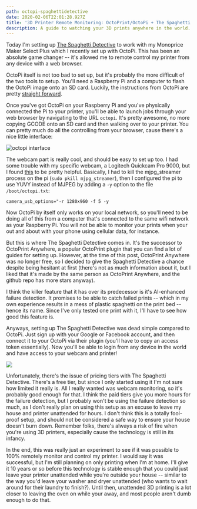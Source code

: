 ```yaml
---
path: octopi-spaghettidetective
date: 2020-02-06T22:01:28.927Z
title: '3D Printer Remote Monitoring: OctoPrint/OctoPi + The Spaghetti Detective'
description: A guide to watching your 3D prints anywhere in the world.
---
```

Today I'm setting up [The Spaghetti Detective](https://www.thespaghettidetective.com/) to work with my Monoprice Maker Select Plus which I recently set up with OctoPi. This has been an absolute game changer -- it's allowed me to remote control my printer from any device with a web browser.

OctoPi itself is not too bad to set up, but it's probably the more difficult of the two tools to setup. You'll need a Raspberry Pi and a computer to flash the OctoPi image onto an SD card. Luckily, the instructions from OctoPi are pretty [straight forward](https://octoprint.org/download/).

Once you've got OctoPi on your Raspberry Pi and you've physically connected the Pi to your printer, you'll be able to launch jobs through your web browser by navigating to the URL `octopi`. It's pretty awesome, no more copying GCODE onto an SD card and then walking over to your printer. You can pretty much do all the controlling from your browser, cause there's a nice little interface:

![octopi interface](/assets/octopi-interface.png "octopi interface")

The webcam part is really cool, and should be easy to set up too. I had some trouble with my specific webcam, a Logitech Quickcam Pro 9000, but I found [this](https://community.octoprint.org/t/usb-webcam-randomly-connects-and-not-connect-on-startup-to-octopi/11805/5) to be pretty helpful. Basically, I had to kill the mjpg_streamer process on the pi (`sudo pkill mjpg_streamer`), then I configured the pi to use YUVY instead of MJPEG by adding a `-y` option to the file `/boot/octopi.txt`:

```
camera_usb_options="-r 1280x960 -f 5 -y
```

Now OctoPi by itself only works on your local network, so you'll need to be doing all of this from a computer that's connected to the same wifi network as your Raspberry Pi. You will not be able to monitor your prints when your out and about with your phone using cellular data, for instance.

But this is where The Spaghetti Detective comes in. It's the successor to OctoPrint Anywhere, a popular OctoPrint plugin that you can find a lot of guides for setting up. However, at the time of this post, OctoPrint Anywhere was no longer free, so I decided to give the Spaghetti Detective a chance despite being hesitant at first (there's not as much information about it, but I liked that it's made by the same person as OctoPrint Anywhere, and the github repo has more stars anyway).

I think the killer feature that it has over its predecessor is it's AI-enhanced failure detection. It promises to be able to catch failed prints -- which in my own experience results in a mess of plastic spaghetti on the print bed -- hence its name. Since I've only tested one print with it, I'll have to see how good this feature is.

Anyways, setting up The Spaghetti Detective was dead simple compared to OctoPi. Just sign up with your Google or Facebook account, and then connect it to your OctoPi via their plugin (you'll have to copy an access token essentially). Now you'll be able to login from any device in the world and have access to your webcam and printer!

![](/assets/spaghettidetectiveinterface.png)

Unfortunately, there's the issue of pricing tiers with The Spaghetti Detective. There's a free tier, but since I only started using it I'm not sure how limited it really is. All I really wanted was webcam monitoring, so it's probably good enough for that. I think the paid tiers give you more hours for the failure detection, but I probably won't be using the failure detection so much, as I don't really plan on using this setup as an excuse to leave my house and printer unattended for hours. I don't think this is a totally fool-proof setup, and should not be considered a safe way to ensure your house doesn't burn down. Remember folks, there's always a risk of fire when you're using 3D printers, especially cause the technology is still in its infancy.

In the end, this was really just an experiment to see if it was possible to 100% remotely monitor and control my printer. I would say it was successful, but I'm still planning on only printing when I'm at home. I'll give it 10 years or so before this technology is stable enough that you could just leave your printer unattended while you're outside your house -- similar to the way you'd leave your washer and dryer unattended (who wants to wait around for their laundry to finish?). Until then, unattended 3D printing is a lot closer to leaving the oven on while your away, and most people aren't dumb enough to do that.
